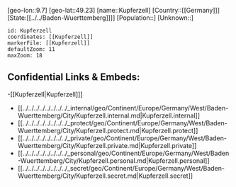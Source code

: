 ﻿---
location: [49.23,9.7]
mapzoom: [7,12] 
mapmarker: city 
type: City
tags:
- geo/City


SpocWebEntityId: 31699
isDeleted: false
confidential: public

---
[geo-lon::9.7]
[geo-lat::49.23]
[name::Kupferzell]
[Country::[[Germany]]]
[State:[[../../Baden-Wuerttemberg]]]]
[Population::]
[Unknown::]


```leaflet
id: Kupferzell
coordinates: [[Kupferzell]]
markerFile: [[Kupferzell]]
defaultZoom: 11 
maxZoom: 18
```


## Confidential Links & Embeds: 
-[[Kupferzell|Kupferzell]]] 
- [[../../../../../../../../_internal/geo/Continent/Europe/Germany/West/Baden-Wuerttemberg/City/Kupferzell.internal.md|Kupferzell.internal]] 
- [[../../../../../../../../_protect/geo/Continent/Europe/Germany/West/Baden-Wuerttemberg/City/Kupferzell.protect.md|Kupferzell.protect]] 
- [[../../../../../../../../_private/geo/Continent/Europe/Germany/West/Baden-Wuerttemberg/City/Kupferzell.private.md|Kupferzell.private]] 
- [[../../../../../../../../_personal/geo/Continent/Europe/Germany/West/Baden-Wuerttemberg/City/Kupferzell.personal.md|Kupferzell.personal]] 
- [[../../../../../../../../_secret/geo/Continent/Europe/Germany/West/Baden-Wuerttemberg/City/Kupferzell.secret.md|Kupferzell.secret]] 
